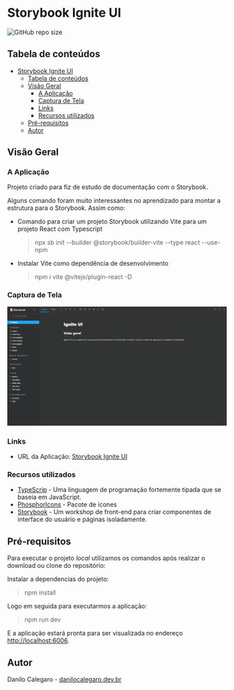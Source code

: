 # Storybook Ignite UI
![GitHub repo size](https://img.shields.io/github/repo-size/DaniloCalegaro/design-system-storybook)

## Tabela de conteúdos

- [Storybook Ignite UI](#storybook-ignite-ui)
  - [Tabela de conteúdos](#tabela-de-conteúdos)
  - [Visão Geral](#visão-geral)
    - [A Aplicação](#a-aplicação)
    - [Captura de Tela](#captura-de-tela)
    - [Links](#links)
    - [Recursos utilizados](#recursos-utilizados)
  - [Pré-requisitos](#pré-requisitos)
  - [Autor](#autor)

## Visão Geral

### A Aplicação

Projeto criado para fiz de estudo de documentação com o Storybook.

Alguns comando foram muito interessantes no aprendizado para montar a estrutura para o Storybook. Assim como:

- Comando para criar um projeto Storybook utilizando Vite para um projeto React com Typescript

  > npx sb init --builder @storybook/builder-vite --type react --use-npm

- Instalar Vite como dependência de desenvolvimento

  > npm i vite @vitejs/plugin-react -D

### Captura de Tela

![Ignite UI](./screenshot/storybook-ignite-ui.gif)

### Links

- URL da Aplicação: [Storybook Ignite UI](https://danilocalegaro.github.io/design-system-storybook/?path=/story/home--page)

### Recursos utilizados

- [TypeScrip](https://www.typescriptlang.org/) - Uma linguagem de programação fortemente tipada que se baseia em JavaScript.
- [PhosphorIcons](https://phosphoricons.com/) - Pacote de ícones
- [Storybook](https://storybook.js.org/) - Um workshop de front-end para criar componentes de interface do usuário e páginas isoladamente.

## Pré-requisitos

Para executar o projeto *local* utilizamos os comandos após realizar o download ou clone do repositório:

Instalar a dependencias do projeto:

> npm install

Logo em seguida para executarmos a aplicação:

> npm run dev

E a aplicação estará pronta para ser visualizada no endereço [http://localhost:6006](http://localhost:6006/).

## Autor

Danilo Calegaro - [danilocalegaro.dev.br](https://danilocalegaro.dev.br/)
